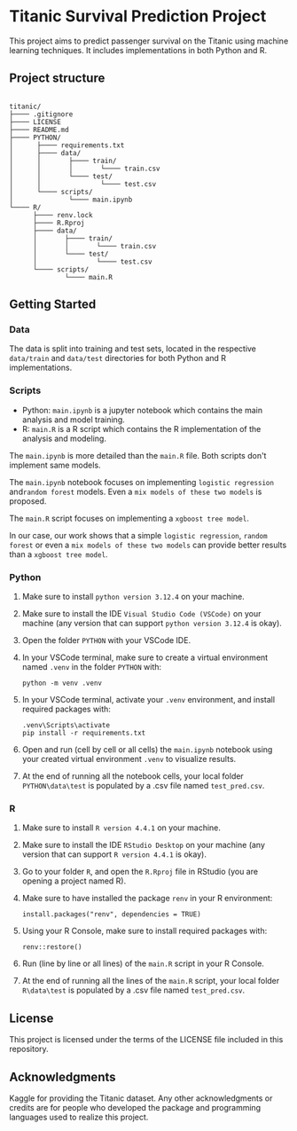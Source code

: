 # Titanic Survival Prediction Project

This project aims to predict passenger survival on the Titanic using machine learning techniques. It includes implementations in both Python and R.

## Project structure

```

titanic/
├──── .gitignore
├──── LICENSE
├──── README.md
├──── PYTHON/
│      ├──── requirements.txt
│      ├──── data/
│      │       ├──── train/
│      │       │       └──── train.csv
│      │       └──── test/
│      │               └──── test.csv
│      └──── scripts/
│              └──── main.ipynb
└──── R/
      ├──── renv.lock
      ├──── R.Rproj
      ├──── data/
      │       ├──── train/
      │       │       └──── train.csv
      │       └──── test/
      │               └──── test.csv
      └──── scripts/
              └──── main.R

```

## Getting Started

### Data

The data is split into training and test sets, located in the respective `data/train` and `data/test` directories for both Python and R implementations.

### Scripts

- Python: `main.ipynb` is a jupyter notebook which contains the main analysis and model training.
- R: `main.R` is a R script which contains the R implementation of the analysis and modeling.

The `main.ipynb` is more detailed than the `main.R` file. Both scripts don't implement same models. 

The `main.ipynb` notebook focuses on implementing `logistic regression` and`random forest` models. Even a `mix models of these two models` is proposed.

The `main.R` script focuses on implementing a `xgboost tree model`. 

In our case, our work shows that a simple `logistic regression`, `random forest` or even a `mix models of these two models` can provide better results than a `xgboost tree model`.

### Python

1. Make sure to install `python version 3.12.4` on your machine.
2. Make sure to install the IDE `Visual Studio Code (VSCode)` on your machine (any version that can support `python version 3.12.4` is okay).
3. Open the folder `PYTHON` with your VSCode IDE.
4. In your VSCode terminal, make sure to create a virtual environment named `.venv` in the folder `PYTHON` with:

      ```python -m venv .venv```

5. In your VSCode terminal, activate your `.venv` environment, and install required packages with: 

      ```
      .venv\Scripts\activate
      pip install -r requirements.txt
      ```

6. Open and run (cell by cell or all cells) the `main.ipynb` notebook using your created virtual environment `.venv` to visualize results.
7. At the end of running all the notebook cells, your local folder `PYTHON\data\test` is populated by a .csv file named `test_pred.csv`.

### R

1. Make sure to install `R version 4.4.1` on your machine.
2. Make sure to install the IDE `RStudio Desktop` on your machine (any version that can support `R version 4.4.1` is okay).
3. Go to your folder `R`, and open the `R.Rproj` file in RStudio (you are opening a project named R).
3. Make sure to have installed the package `renv` in your R environment:

      ```install.packages("renv", dependencies = TRUE)```

4. Using your R Console, make sure to install required packages with:

      ```renv::restore()```

5. Run (line by line or all lines) of the `main.R` script in your R Console.
6. At the end of running all the lines of the `main.R` script, your local folder `R\data\test` is populated by a .csv file named `test_pred.csv`.

## License
This project is licensed under the terms of the LICENSE file included in this repository.

## Acknowledgments
Kaggle for providing the Titanic dataset.
Any other acknowledgments or credits are for people who developed the package and programming languages used to realize this project.
